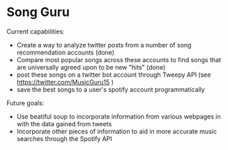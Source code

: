 # Song Guru

Current capabilities:
* Create a way to analyze twitter posts from a number of song recommendation accounts (done)
* Compare most popular songs across these accounts to find songs that are universally agreed upon to be new "hits" (done)
* post these songs on a twitter bot account through Tweepy API (see https://twitter.com/MusicGuru15 )
* save the best <n> songs to a user's spotify account programmatically

Future goals: 
* Use beatiful soup to incorporate information from various webpages in with the data gained from tweets
* Incorporate other pieces of information to aid in more accurate music searches through the Spotify API
